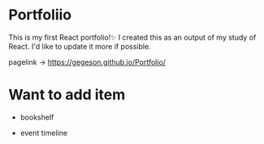 # Portfoliio

This is my first React portfolio!✨
I created this as an output of my study of React. I'd like to update it more if possible.

pagelink -> https://gegeson.github.io/Portfolio/

# Want to add item

- bookshelf

- event timeline
